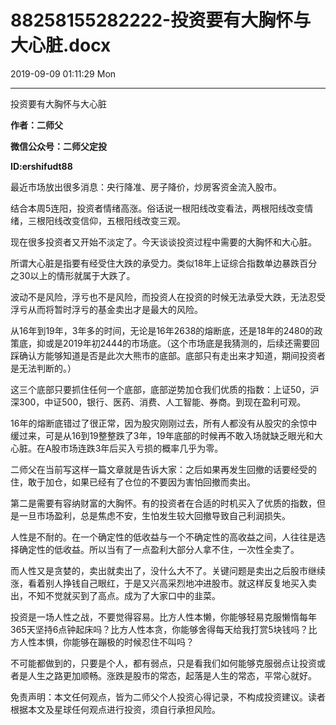 # 88258155282222-投资要有大胸怀与大心脏.docx

2019-09-09 01:11:29 Mon

----

   投资要有大胸怀与大心脏

__作者：二师父__

__微信公众号：二师父定投__

__ID:ershifudt88__

最近市场放出很多消息：央行降准、房子降价，炒房客资金流入股市。

结合本周5连阳，投资者情绪高涨。俗话说一根阳线改变看法，两根阳线改变情绪，三根阳线改变信仰，五根阳线改变三观。

现在很多投资者又开始不淡定了。今天谈谈投资过程中需要的大胸怀和大心脏。

所谓大心脏是指要有经受住大跌的承受力。类似18年上证综合指数单边暴跌百分之30以上的情形就属于大跌了。

波动不是风险，浮亏也不是风险，而投资人在投资的时候无法承受大跌，无法忍受浮亏从而将暂时浮亏的基金卖出才是最大的风险。

从16年到19年，3年多的时间，无论是16年2638的熔断底，还是18年的2480的政策底，抑或是2019年初2444的市场底。（这个市场底是我猜测的，后续还需要回踩确认方能够知道是否是此次大熊市的底部。底部只有走出来才知道，期间投资者是无法判断的。）

这三个底部只要抓住任何一个底部，底部逆势加仓我们优质的指数：上证50，沪深300，中证500，银行、医药、消费、人工智能、券商。到现在盈利可观。

16年的熔断底错过了很正常，因为股灾刚刚过去，所有人都没有从股灾的余惊中缓过来，可是从16到19整整跌了3年，19年底部的时候再不敢入场就缺乏眼光和大心脏。在A股市场连跌3年后买入亏损的概率几乎为零。

二师父在当前写这样一篇文章就是告诉大家：之后如果再发生回撤的话要经受的住，敢于加仓，如果已经有了仓位的不要因为害怕回撤而卖出。

第二是需要有容纳财富的大胸怀。有的投资者在合适的时机买入了优质的指数，但是一旦市场盈利，总是焦虑不安，生怕发生较大回撤导致自己利润损失。

人性是不耐的。在一个确定性的低收益与一个不确定性的高收益之间，人往往是选择确定性的低收益。所以当有了一点盈利大部分人拿不住，一次性全卖了。

而人性又是贪婪的，卖出就卖出了，没什么大不了。关键问题是卖出之后股市继续涨，看着别人挣钱自己眼红，于是又兴高采烈地冲进股市。就这样反复地买入卖出，不知不觉就买到了高点。成为了大家口中的韭菜。

投资是一场人性之战，不要觉得容易。比方人性本懒，你能够轻易克服懒惰每年365天坚持6点钟起床吗？比方人性本贪，你能够舍得每天给我打赏5块钱吗？比方人性本惧，你能够在蹦极的时候忍住不叫吗？

不可能都做到的，只要是个人，都有弱点，只是看我们如何能够克服弱点让投资或者是人生之路更加顺畅。涨跌是股市的常态，起落是人生的常态，平常心就好。

免责声明：本文任何观点，皆为二师父个人投资心得记录，不构成投资建议。读者根据本文及星球任何观点进行投资，须自行承担风险。


